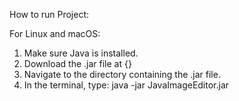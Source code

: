 How to run Project:

For Linux and macOS:
1. Make sure Java is installed.
2. Download the .jar file at {}
3. Navigate to the directory containing the .jar file.
4. In the terminal, type: java -jar JavaImageEditor.jar
